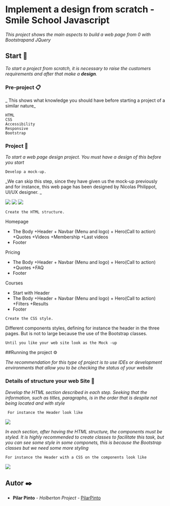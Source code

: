 # Implement a design from scratch - Smile School Javascript

_This project shows the main aspects to build a web page from 0 with Bootstrapand JQuery_

## Start 🚀

_To start a project from scratch, it is necessary to raise the customers requirements and after that make a **design**._




### Pre-project 📋

_
This shows what knowledge you should have before starting a project of a similar nature_

```
HTML
CSS
Accessibility
Responsive
Bootstrap
```

### Project 🔧

_To start a web page design project. You must have a design of this before you start_



```
Develop a mock-up.
```
_We can skip this step, since they have given us the mock-up previously and for instance, this web page has been designed by Nicolas Philippot, UI/UX designer. _

![](https://i.ibb.co/wzSmLzr/mock1.png)
![](https://i.ibb.co/ncC1h4b/mock2.png)
![](https://i.ibb.co/VWp5nQN/mock3.png)

```
Create the HTML structure.
```
Homepage
+ The Body
	+Header
    	+ Navbar (Menu and logo)
    	+ Hero(Call to action)
	+Quotes
	+Videos
	+Membership
	+Last videos
+ Footer
	

Pricing
+ The Body
	+Header
    	+ Navbar (Menu and logo)
    	+ Hero(Call to action)
	+Quotes
	+FAQ
+ Footer

Courses
+ Start with Header
+ The Body
	+Header
    	+ Navbar (Menu and logo)
    	+ Hero(Call to action)
	+Filters
	+Results
+ Footer

```
Create the CSS style.
```
Different components styles, defining for instance the header in the three pages. But is not to large because the use of the Bootstrap classes.

```
Until you like your web site look as the Mock -up
```


##Running the project  ⚙️

_The recommendation for this type of project is to use IDEs or development environments that allow you to be checking the status of your website_


### Details of structure your web Site 🔩

_Develop the HTML section described in each step. Seeking that the information, such as titles, paragraphs, is in the order that is despite not being located and with style_

```
 For instance the Header look like
 ```
 ![](https://i.ibb.co/5LgVyn7/nocss.png)

_In each section, after having the HTML structure, the components must be styled. It is highly recommended to create classes to facilitate this task, but you can see some style in some componets, this is because the Bootstrap classes but we need some more styling_
```
For instance the Header with a CSS on the components look like
```

![](https://i.ibb.co/QN5cN7D/sicss.png)



## Autor ✒️


* **Pilar Pinto** - *Holberton Project* - [PilarPinto](https://github.com/PilarPinto)
